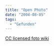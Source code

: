 ```yaml
---
title: "Open Photo"
date: "2004-08-05"
tags:
  - "Gefunden"
---
```


[CC licensed foto wiki](http://legacy.openphoto.net/)
